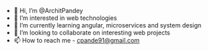 - 👋 Hi, I’m @ArchitPandey
- 👀 I’m interested in web technologies
- 🌱 I’m currently learning angular, microservices and system design
- 💞️ I’m looking to collaborate on interesting web projects
- 📫 How to reach me - cpande91@gmail.com
